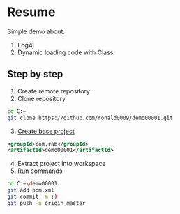 # Resume

Simple demo about:

1. Log4j
2. Dynamic loading code with Class

## Step by step
1. Create remote repository
2. Clone repository

```bash
cd C:~
git clone https://github.com/ronald0009/demo00001.git
```

3. [Create base project](https://start.spring.io/)

```xml
<groupId>com.rab</groupId>
<artifactId>demo00001</artifactId>
```

4. Extract project into workspace
5. Run commands

```bash
cd C:~\demo00001
git add pom.xml
git commit -m :)
git push -u origin master
```
